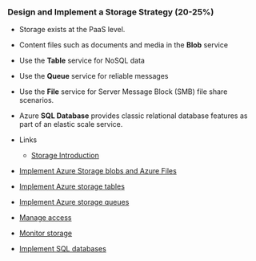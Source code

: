 ### Design and Implement a Storage Strategy (20-25%)
  * Storage exists at the PaaS level.
  * Content files such as documents and media in the __Blob__ service
  * Use the __Table__ service for NoSQL data
  * Use the __Queue__ service for reliable messages
  * Use the __File__ service for Server Message Block (SMB) file share scenarios. 
  * Azure __SQL Database__ provides classic relational database features as part of an elastic scale service.
  * Links
      - [Storage Introduction](https://azure.microsoft.com/en-us/documentation/articles/storage-introduction/)

  * [Implement Azure Storage blobs and Azure Files](DesignAndImplementAStorageStrategy/implement-storage-blobs-and-files.md)
  * [Implement Azure storage tables](DesignAndImplementAStorageStrategy/implement-azure-storage-tables.md)
  * [Implement Azure storage queues](DesignAndImplementAStorageStrategy/implement-azure-storage-queues.md)
  * [Manage access](DesignAndImplementAStorageStrategy/manage-access.md)
  * [Monitor storage](DesignAndImplementAStorageStrategy/monitor-storage.md)
  * [Implement SQL databases](DesignAndImplementAStorageStrategy/implement-sql-databases.md)
